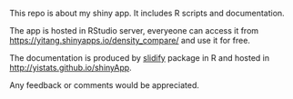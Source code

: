 This repo is about my shiny app. It includes R scripts and documentation. 

The app is hosted in RStudio server, everyeone can access it from  https://yitang.shinyapps.io/density_compare/ and use it for free. 

The documentation is produced by [slidify](http://slidify.org) package in R and hosted in http://yistats.github.io/shinyApp. 

Any feedback or comments would be appreciated. 
